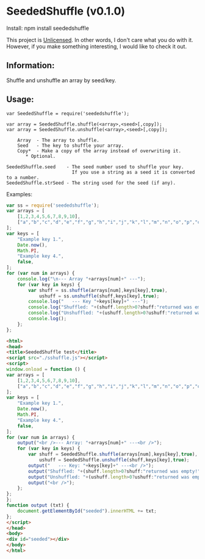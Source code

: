 SeededShuffle (v0.1.0)
======

Install: npm install seededshuffle

This project is [Unlicensed](http://unlicense.org/ "Title").
In other words, I don't care what you do with it.
However, if you make something interesting, I would like to check it out.

Information:
------
Shuffle and unshuffle an array by seed/key.

Usage:
------
    var SeededShuffle = require('seededshuffle');

    var array = SeededShuffle.shuffle(<array>,<seed>[,copy]);
    var array = SeededShuffle.unshuffle(<array>,<seed>[,copy]);

        Array  - The array to shuffle.
        Seed   - The key to shuffle your array.
        Copy*  - Make a copy of the array instead of overwriting it. 
           * Optional.

    SeededShuffle.seed    - The seed number used to shuffle your key.
                            If you use a string as a seed it is converted to a number.
    SeededShuffle.strSeed - The string used for the seed (if any).

Examples:
```javascript
var ss = require('seededshuffle');
var arrays = [
    [1,2,3,4,5,6,7,8,9,10],
    ["a","b","c","d","e","f","g","h","i","j","k","l","m","n","o","p","q","r","s","t","u","v","w","x","y","z"], 
];
var keys = [
    "Example key 1.",
    Date.now(),
    Math.PI,
    "Example key 4.",
    false,
];
for (var num in arrays) {
    console.log("\n--- Array "+arrays[num]+" ---");
    for (var key in keys) {
        var shuff = ss.shuffle(arrays[num],keys[key],true),
            ushuff = ss.unshuffle(shuff,keys[key],true);
        console.log("   --- Key "+keys[key]+" ---");
        console.log("Shuffled: "+(shuff.length>0?shuff:"returned was empty!"));
        console.log("Unshuffled: "+(ushuff.length>0?ushuff:"returned was empty!"));
        console.log();
    };
};
```
```html
<html>
<head>
<title>SeededShuffle test</title>
<script src="./sshuffle.js"></script>
<script>
window.onload = function () {
var arrays = [
    [1,2,3,4,5,6,7,8,9,10],
    ["a","b","c","d","e","f","g","h","i","j","k","l","m","n","o","p","q","r","s","t","u","v","w","x","y","z"], 
];
var keys = [
    "Example key 1.",
    Date.now(),
    Math.PI,
    "Example key 4.",
    false,
];
for (var num in arrays) {
    output("<br />--- Array: "+arrays[num]+" ---<br />");
    for (var key in keys) {
        var shuff = SeededShuffle.shuffle(arrays[num],keys[key],true),
            ushuff = SeededShuffle.unshuffle(shuff,keys[key],true);
        output("   --- Key: "+keys[key]+" ---<br />");
        output("Shuffled: "+(shuff.length>0?shuff:"returned was empty!")+"<br />");
        output("Unshuffled: "+(ushuff.length>0?ushuff:"returned was empty!")+"<br />");
        output("<br />");
    };
};
};
function output (txt) {
    document.getElementById("seeded").innerHTML += txt;
};
</script>
</head>
<body>
<div id="seeded"></div>
</body>
</html>
```
